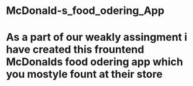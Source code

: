 # McDonald-s_food_odering_App


# As a part of our weakly assingment i have created this frountend McDonalds food odering app which you mostyle fount at their store 
